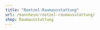 ```yaml
---
title: "Roetzel-Raumausstattung"
url: /mannheim/roetzel-raumausstattung/
shop: Raumausstattung
---
```

